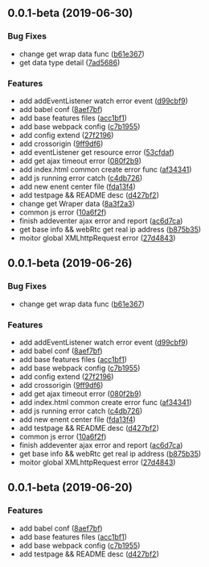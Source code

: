 ## 0.0.1-beta (2019-06-30)


### Bug Fixes

* change get wrap data func ([b61e367](https://github.com/MriLiuJY/FE-Monitor/commit/b61e367))
* get data type detail ([7ad5686](https://github.com/MriLiuJY/FE-Monitor/commit/7ad5686))


### Features

* add addEventListener watch error event ([d99cbf9](https://github.com/MriLiuJY/FE-Monitor/commit/d99cbf9))
* add babel conf ([8aef7bf](https://github.com/MriLiuJY/FE-Monitor/commit/8aef7bf))
* add base features files ([acc1bf1](https://github.com/MriLiuJY/FE-Monitor/commit/acc1bf1))
* add base webpack config ([c7b1955](https://github.com/MriLiuJY/FE-Monitor/commit/c7b1955))
* add config extend ([27f2196](https://github.com/MriLiuJY/FE-Monitor/commit/27f2196))
* add crossorigin ([9ff9df6](https://github.com/MriLiuJY/FE-Monitor/commit/9ff9df6))
* add eventListener get resource error ([53cfdaf](https://github.com/MriLiuJY/FE-Monitor/commit/53cfdaf))
* add get ajax timeout error ([080f2b9](https://github.com/MriLiuJY/FE-Monitor/commit/080f2b9))
* add index.html common create error func ([af34341](https://github.com/MriLiuJY/FE-Monitor/commit/af34341))
* add js running error catch ([c4db726](https://github.com/MriLiuJY/FE-Monitor/commit/c4db726))
* add new enent center file ([fda13f4](https://github.com/MriLiuJY/FE-Monitor/commit/fda13f4))
* add testpage && README desc ([d427bf2](https://github.com/MriLiuJY/FE-Monitor/commit/d427bf2))
* change get Wraper data ([8a3f2a3](https://github.com/MriLiuJY/FE-Monitor/commit/8a3f2a3))
* common js error ([10a6f2f](https://github.com/MriLiuJY/FE-Monitor/commit/10a6f2f))
* finish addeventer ajax error and report ([ac6d7ca](https://github.com/MriLiuJY/FE-Monitor/commit/ac6d7ca))
* get base info && webRtc get real ip address ([b875b35](https://github.com/MriLiuJY/FE-Monitor/commit/b875b35))
* moitor global XMLhttpRequest error ([27d4843](https://github.com/MriLiuJY/FE-Monitor/commit/27d4843))



## 0.0.1-beta (2019-06-26)


### Bug Fixes

* change get wrap data func ([b61e367](https://github.com/MriLiuJY/FE-Monitor/commit/b61e367))


### Features

* add addEventListener watch error event ([d99cbf9](https://github.com/MriLiuJY/FE-Monitor/commit/d99cbf9))
* add babel conf ([8aef7bf](https://github.com/MriLiuJY/FE-Monitor/commit/8aef7bf))
* add base features files ([acc1bf1](https://github.com/MriLiuJY/FE-Monitor/commit/acc1bf1))
* add base webpack config ([c7b1955](https://github.com/MriLiuJY/FE-Monitor/commit/c7b1955))
* add config extend ([27f2196](https://github.com/MriLiuJY/FE-Monitor/commit/27f2196))
* add crossorigin ([9ff9df6](https://github.com/MriLiuJY/FE-Monitor/commit/9ff9df6))
* add get ajax timeout error ([080f2b9](https://github.com/MriLiuJY/FE-Monitor/commit/080f2b9))
* add index.html common create error func ([af34341](https://github.com/MriLiuJY/FE-Monitor/commit/af34341))
* add js running error catch ([c4db726](https://github.com/MriLiuJY/FE-Monitor/commit/c4db726))
* add new enent center file ([fda13f4](https://github.com/MriLiuJY/FE-Monitor/commit/fda13f4))
* add testpage && README desc ([d427bf2](https://github.com/MriLiuJY/FE-Monitor/commit/d427bf2))
* common js error ([10a6f2f](https://github.com/MriLiuJY/FE-Monitor/commit/10a6f2f))
* finish addeventer ajax error and report ([ac6d7ca](https://github.com/MriLiuJY/FE-Monitor/commit/ac6d7ca))
* get base info && webRtc get real ip address ([b875b35](https://github.com/MriLiuJY/FE-Monitor/commit/b875b35))
* moitor global XMLhttpRequest error ([27d4843](https://github.com/MriLiuJY/FE-Monitor/commit/27d4843))



## 0.0.1-beta (2019-06-20)


### Features

* add babel conf ([8aef7bf](https://github.com/MriLiuJY/FE-Monitor/commit/8aef7bf))
* add base features files ([acc1bf1](https://github.com/MriLiuJY/FE-Monitor/commit/acc1bf1))
* add base webpack config ([c7b1955](https://github.com/MriLiuJY/FE-Monitor/commit/c7b1955))
* add testpage && README desc ([d427bf2](https://github.com/MriLiuJY/FE-Monitor/commit/d427bf2))



